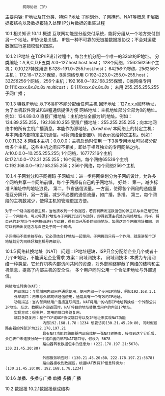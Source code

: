             网际协议（IP）
主要内容:
    IP地址及其分类、特殊IP地址
    子网划分、子网掩码、NAT等概念
    IP层数据报结构以及数据报输入处理
    IP分片数据的重装过程

10.1 相关知识
10.1.1 概述
    互联网功能是分组交付系统，能将分组从一个地方交付到另一个地址。IP协议是关键。
    IP是一种不可靠的无链接数据报协议；不会对运载数据进行差错校验和跟踪。

10.1.2 IP地址
    在TCP/IP设计过程中，每台主机分配一个唯一的32bit的IP地址。
    分类编址：A,B,C,D,E五类
    A:0~127.host.host.host； 128个网络，256*256*256个主机； 0,10,127特殊用途
    B:128~191.0~255.host.host； 64*256个网络，256*256个主机； 172.16~172.31保留，B类网络专用
    C:192~223.0~255.0~255.host； 32*256*256个网络，256个主机；192.168.0~192.168.255保留，C类网络专用
    D:1110xxxx.8*x.8*x.8*x multicast；
    E:1111xxxx.8*x.8*x.8*x； 未用 255.255.255.255子网广播；

10.1.3 特殊IP地址
    以下6类IP不能分配给任何主机
        回环地址：127.x.x.x回环地址，为了本机软件测试和进程通信提供方便
        网络地址：主机地址部分全部为0的地址。例如：134.89.0.0
        直接广播地址：主机地址全部为1的地址。例如：134.89.255.255，192.168.10.255
        受限广播地址：255.255.255.255；向本地网络中的所有主机广播消息。本能作为源地址。/*fixed me*/
        本网络上的特定主机：与本网络内部特定主机通信，可将网络全部置0，则表示发给特定主机。例如：0.0.11.32
        本网络本主机：0.0.0.0；主机启动时使用
    一下3类专用地址可以被分配给多个主机，这些主机之间应不相关，即处于相互独立的专用网络之内。
        A:10.0.0.0~10.255.255.255; 1个网络，16777216个主机
        B:172.1.0.0~172.31.255.255；16个网络，每个网络65536个主机
        C:192.168.0.0~192.168.255.255；256个网络，每个网络256个主机

10.1.4 子网划分和子网掩码
    子网编址：进一步将网络划分为子网的设计，允许多个网络共享一个网络前缀，每个子网都有自己的子网地址。
    好处：
        第一，减少标准IP编址中的地址浪费。
        第二，节省通信流量。一方面，使得各个网段的通信量相互分隔开，另一方面，减少不必要的通信流量，如广播，多播。
        第三，每个网段的主机数减少，使得主机的管理更加方便。
    
    对于一个路由器或者主机，当他接收到一个数据包，若要判断发送数据包的源主机与自己是否处于一个网络内，可以将源IP地址与子网掩码进行与运算，即得到源主机处的网络地址。同样，将自己的IP地址与子网掩码进行与运算，得到自己所处的网络地址，如果这两个网络地址相同，则可以判断出发送方与自己处于同一个网络。

    子网掩码不能单独存在，它必须结合IP地址一起使用，子网掩码只有一个作用，就是讲某个IP地址划分为网络好和主机号两部分。

10.1.5 网络转换地址（NAT）
    问题：IP地址短缺，ISP只会分配给企业几个或者十几个IP地址，不能满足企业需求
    方案：局域网技术。
    局域网技术:
        本质为专用网络一种类型，它允许机构内部访问共同的资源，对外部网络屏蔽了网络的结构和主机信息，提高了内部主机的安全性。
        多个用户同时公用一个合法IP地址与外部通信。

    网络地址转换(NAT):
        内部端口：与局域网内部用户通信使用，使用内部一个专用IP地址，例如192.168.1.1
        外部端口：用来与外部网络通信使用，通常具有一个有效的IP地址。
        功能描述：当内部网络用户连接互联网是，NAT将用户的内部IP地址转换成一个外部公共IP地址，反之，数据从外部返回时，NAT将目的地址替换成用户的内部IP地址。
        实现方式：很多种，常用的端口多路复用。
        端口多路复用：基于TCP或UDP协议端口号以及IP地址来实现NAT功能
                     内部192.168.1.78：1234 想要访问130.21.45.20:80, 同时假设路由器的外部IP为222.178,197.21
                     具有NAT功能的路由器内部会维护一张NAT转换表，接收到这个分组后，会在表中未连接分配一个路由器内部的NAT端口号，假设为 5678
                     路由器转发数据包中的信息为：(222.178.197.21:5678，130.21.45.20:80)
                     
                     外部服务响应时：(130.21.45.20:80，222.178.197.21:5678)
                     路由器接收到数据包，根据NAT表将IP信息转换为：(130.21.45.20:80，192.168.1.78.1234)

10.1.6 单播、多播与广播
    单播
    多播
    广播

10.2 数据报
10.2.1数据报组成结构



                     


        